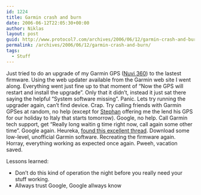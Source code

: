 ```yaml
---
id: 1224
title: Garmin crash and burn
date: 2006-06-12T22:05:30+00:00
author: Niklas
layout: post
guid: http://www.protocol7.com/archives/2006/06/12/garmin-crash-and-burn/
permalink: /archives/2006/06/12/garmin-crash-and-burn/
tags:
  - Stuff
---
```

<div class='microid-bb000f9dc023c9406d78d9ed99c6b26adbbf410b'>
  <p>
    Just tried to do an upgrade of my Garmin GPS (<a href="http://www.garmin.com/products/nuvi360/">Nuvi 360</a>) to the lastest firmware. Using the web updater available from the Garmin web site I went along. Everything went just fine up to that moment of &#8220;Now the GPS will restart and install the upgrade&#8221;. Only that it didn&#8217;t, instead it just sat there saying the helpful &#8220;System software missing&#8221;. Panic. Lets try running the upgrader again, can&#8217;t find device. Crap. Try calling friends with Garmin GPSes at random, no help (except for <a href="http://aixpi.com/">Stephan</a> offering me the lend his GPS for our holiday to Italy that starts tomorrow). Google, no help. Call Garmin tech support, get &#8220;Really long waitin g time right now, call again some other time&#8221;. Google again. Heureka, <a href="http://www.gpspassion.com/forumsen/topic.asp?TOPIC_ID=52810">found this excellent thread</a>. Download some low-level, unofficial Garmin software. Recreating the firmware again. Horray, everything working as expected once again. Pweeh, vacation saved.
  </p>
  
  <p>
    Lessons learned:
  </p>
  
  <ul>
    <li>
      Don&#8217;t do this kind of operation the night before you really need your stuff working.
    </li>
    <li>
      Allways trust Google, Google allways know
    </li>
  </ul>
</div>
